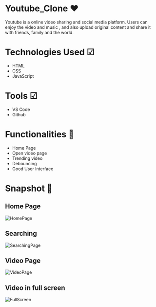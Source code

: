 # Youtube_Clone ❤
Youtube is a online video sharing and social media platform. Users can enjoy the video and music , and also upload original content and share it with friends, family and the world.

# Technologies Used ☑
* HTML
* CSS
* JavaScript

# Tools ☑
* VS Code
* Github

# Functionalities 🌟
* Home Page
* Open video page
* Trending video
* Debouncing 
* Good User Interface

# Snapshot 📸
## Home Page
![HomePage](https://imgbox.com/YcJF5jS7)

## Searching
![SearchingPage](https://imgbox.com/HKOrVEFn)

## Video Page
![VideoPage](https://imgbox.com/FS8IwoU0)

## Video in full screen 
![FullScreen](https://imgbox.com/2CLMlG7s)
